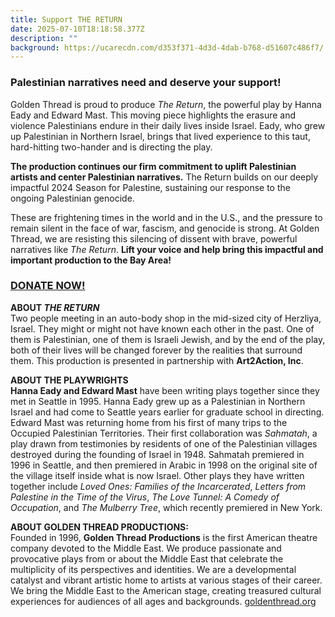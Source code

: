 ```yaml
---
title: Support THE RETURN
date: 2025-07-10T18:18:58.377Z
description: ""
background: https://ucarecdn.com/d353f371-4d3d-4dab-b768-d51607c486f7/
---
```

### **Palestinian narratives need and deserve your support!** 

Golden Thread is proud to produce *The Return*, the powerful play by Hanna Eady and Edward Mast. This moving piece highlights the erasure and violence Palestinians endure in their daily lives inside Israel. Eady, who grew up Palestinian in Northern Israel, brings that lived experience to this taut, hard-hitting two-hander and is directing the play.

**The production continues our firm commitment to uplift Palestinian artists and center Palestinian narratives.** The Return builds on our deeply impactful 2024 Season for Palestine, sustaining our response to the ongoing Palestinian genocide.

These are frightening times in the world and in the U.S., and the pressure to remain silent in the face of war, fascism, and genocide is strong. At Golden Thread, we are resisting this silencing of dissent with brave, powerful narratives like *The Return*. **Lift your voice and help bring this impactful and important production to the Bay Area!**

### **[D﻿ONATE NOW!](https://goldenthread.my.salesforce-sites.com/donate/?dfId=a0n3Z00000tn4RsQAI)**

**ABOUT *THE RETURN***\
Two people meeting in an auto-body shop in the mid-sized city of Herzliya, Israel. They might or might not have known each other in the past. One of them is Palestinian, one of them is Israeli Jewish, and by the end of the play, both of their lives will be changed forever by the realities that surround them. This production is presented in partnership with **Art2Action, Inc**.

**ABOUT THE PLAYWRIGHTS**\
**Hanna Eady and Edward Mast** have been writing plays together since they met in Seattle in 1995. Hanna Eady grew up as a Palestinian in Northern Israel and had come to Seattle years earlier for graduate school in directing. Edward Mast was returning home from his first of many trips to the Occupied Palestinian Territories. Their first collaboration was *Sahmatah*, a play drawn from testimonies by residents of one of the Palestinian villages destroyed during the founding of Israel in 1948. Sahmatah premiered in 1996 in Seattle, and then premiered in Arabic in 1998 on the original site of the village itself inside what is now Israel. Other plays they have written together include *Loved Ones: Families of the Incarcerated*, *Letters from Palestine in the Time of the Virus*, *The Love Tunnel: A Comedy of Occupation*, and *The Mulberry Tree*, which recently premiered in New York.

**ABOUT GOLDEN THREAD PRODUCTIONS:**\
Founded in 1996, **Golden Thread Productions** is the first American theatre company devoted to the Middle East. We produce passionate and provocative plays from or about the Middle East that celebrate the multiplicity of its perspectives and identities. We are a developmental catalyst and vibrant artistic home to artists at various stages of their career. We bring the Middle East to the American stage, creating treasured cultural experiences for audiences of all ages and backgrounds. [goldenthread.org](http://goldenthread.org)